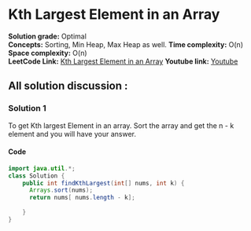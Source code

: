 #  Kth Largest Element in an Array

**Solution grade:** Optimal  
**Concepts:** Sorting, Min Heap, Max Heap as well.
**Time complexity:** O(n)  
**Space complexity:** O(n)  
**LeetCode Link:** [ Kth Largest Element in an Array](https://leetcode.com/problems/kth-largest-element-in-an-array/)
**Youtube link:** [Youtube](https://www.youtube.com/watch?v=AzER0wuL0QY)

## All solution discussion : 




### Solution 1

To get Kth largest Element in an array. Sort the array and get the n - k element and you will have your answer.


#### Code

```java
import java.util.*;
class Solution {
    public int findKthLargest(int[] nums, int k) {
      Arrays.sort(nums);
      return nums[ nums.length - k];
    
    }
}
```

